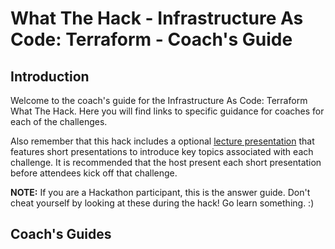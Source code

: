 # What The Hack - Infrastructure As Code: Terraform - Coach's Guide

## Introduction
Welcome to the coach's guide for the Infrastructure As Code: Terraform  What The Hack. Here you will find links to specific guidance for coaches for each of the challenges.

Also remember that this hack includes a optional [lecture presentation](tbd) that features short presentations to introduce key topics associated with each challenge. It is recommended that the host present each short presentation before attendees kick off that challenge.

**NOTE:** If you are a Hackathon participant, this is the answer guide.  Don't cheat yourself by looking at these during the hack!  Go learn something. :)

## Coach's Guides
